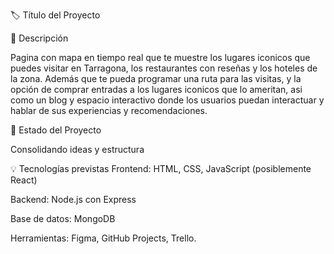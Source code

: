🏷️ Título del Proyecto

🧭 Descripción

Pagina con mapa en tiempo real que te muestre los lugares iconicos que puedes visitar en Tarragona, los restaurantes con reseñas y los hoteles de la zona.
Además que te pueda programar una ruta para las visitas, y la opción de comprar entradas a los lugares iconicos que lo ameritan, 
asi como un blog y espacio interactivo donde los usuarios puedan interactuar y hablar de sus experiencias y recomendaciones.

🚧 Estado del Proyecto

Consolidando ideas y estructura

💡 Tecnologías previstas
Frontend: HTML, CSS, JavaScript (posiblemente React)

Backend: Node.js con Express

Base de datos: MongoDB

Herramientas: Figma, GitHub Projects, Trello.
